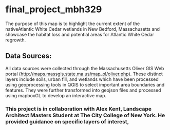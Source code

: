 # final_project_mbh329

The purpose of this map is to highlight the current extent of the  nativeAtlantic White Cedar wetlands in New Bedford, Massachusetts and showcase the habitat loss and potential areas for Atlantic White Cedar regrowth.



## Data Sources:

All data sources were collected through the Massachusetts Oliver GIS Web portal (http://maps.massgis.state.ma.us/map_ol/oliver.php). These distinct layers include soils, urban fill, and wetlands which have been processed using geoprocessing tools in QGIS to select important area boundaries and features. They were further transformed into geojson files and processed using mapboxGL to develop an interactive map.

### This project is in collaboration with Alex Kent, Landscape Architect Masters Student at The City College of New York. He provided guidance on specific layers of interest, 
